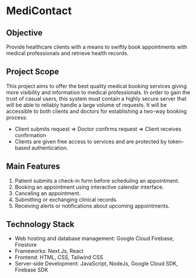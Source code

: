 # MediContact

## Objective 
Provide healthcare clients with a means to swiftly book appointments with 
medical professionals and retrieve health records.

## Project Scope
This project aims to offer the best quality medical booking services giving more visibility and information to medical professionals. In order to gain the trust of casual users, this system must contain a highly secure server that will be able to reliably handle a large volume of requests. It will be accessible to both clients and doctors for establishing a two-way booking process:

* Client submits request => Doctor confirms request => Client receives confirmation
* Clients are given free access to services and are protected by token-based authentication.

## Main Features
1.  Patient submits a check-in form before scheduling an appointment.
2.  Booking an appointment using interactive calendar interface.
3.  Canceling an appointment.
4.  Submitting or exchanging clinical records.
5.  Receiving alerts or notifications about upcoming appointments.

## Technology Stack
* Web hosting and database management: Google Cloud Firebase, Firestore
* Frameworks: Next.Js, React
* Frontend: HTML, CSS, Tailwind CSS
* Server-side Development: JavaScript, NodeJs, Google Cloud SDK, Firebase SDK

